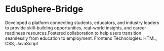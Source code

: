 # EduSphere-Bridge
Developed a platform connecting students, educators, and industry leaders to provide skill-building opportunities, real-world insights, and career readiness resources.Fostered collaboration to help users transition seamlessly from education to employment. Frontend Technologies: HTML, CSS, JavaScript
